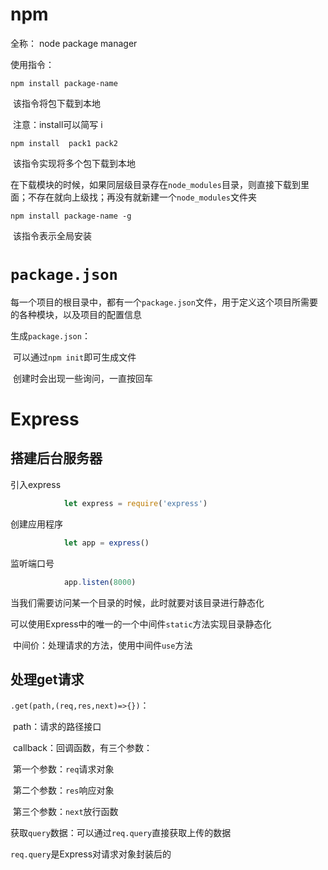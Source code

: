 # npm

全称： node package manager

使用指令：

`npm install package-name`

​			该指令将包下载到本地

​			注意：install可以简写 i 

`npm install  pack1 pack2`

​			该指令实现将多个包下载到本地

在下载模块的时候，如果同层级目录存在`node_modules`目录，则直接下载到里面；不存在就向上级找；再没有就新建一个`node_modules`文件夹

`npm install package-name -g`

​			该指令表示全局安装

# `package.json`

每一个项目的根目录中，都有一个`package.json`文件，用于定义这个项目所需要的各种模块，以及项目的配置信息

生成`package.json`：

​			可以通过`npm init`即可生成文件

​			创建时会出现一些询问，一直按回车

# Express

## 搭建后台服务器

引入express

```js
			let express = require('express')
```

创建应用程序

```js
			let app = express()
```

监听端口号

```js
			app.listen(8000)
```

当我们需要访问某一个目录的时候，此时就要对该目录进行静态化

可以使用Express中的唯一的一个中间件`static`方法实现目录静态化

​			中间价：处理请求的方法，使用中间件`use`方法

## 处理get请求

`.get(path,(req,res,next)=>{})`：

​				path：请求的路径接口

​				callback：回调函数，有三个参数：

​								第一个参数：`req`请求对象

​								第二个参数：`res`响应对象

​								第三个参数：`next`放行函数

获取`query`数据：可以通过`req.query`直接获取上传的数据

`req.query`是Express对请求对象封装后的











































































































































